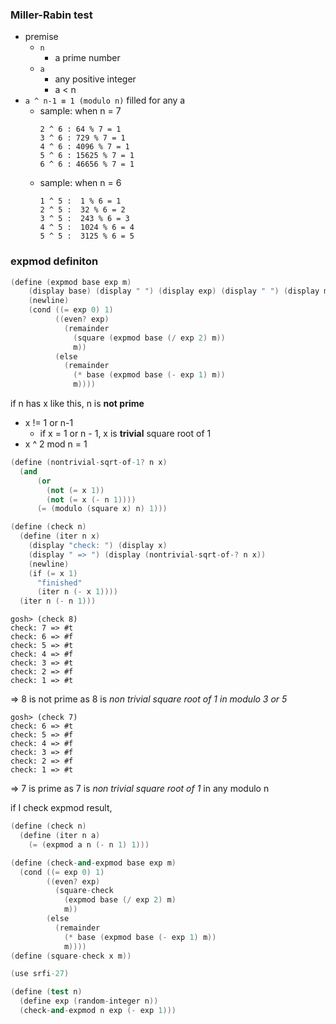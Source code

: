
### Miller-Rabin test
- premise
  - `n`
    - a prime number
  - `a`
    - any positive integer
    - a < n
- `a ^ n-1 ≡ 1 (modulo n)` filled for any a
  - sample: when n = 7
    ```
    2 ^ 6 : 64 % 7 = 1
    3 ^ 6 : 729 % 7 = 1
    4 ^ 6 : 4096 % 7 = 1
    5 ^ 6 : 15625 % 7 = 1
    6 ^ 6 : 46656 % 7 = 1
    ```
  - sample: when n = 6
    ```
    1 ^ 5 :  1 % 6 = 1
    2 ^ 5 :  32 % 6 = 2
    3 ^ 5 :  243 % 6 = 3
    4 ^ 5 :  1024 % 6 = 4
    5 ^ 5 :  3125 % 6 = 5
    ```

### expmod definiton
```s
(define (expmod base exp m)
    (display base) (display " ") (display exp) (display " ") (display m)
    (newline)
    (cond ((= exp 0) 1)
          ((even? exp)
            (remainder
              (square (expmod base (/ exp 2) m))
              m))
          (else
            (remainder
              (* base (expmod base (- exp 1) m))
              m))))
```

if n has x like this, n is **not prime**
  - x != 1 or n-1
    - if x = 1 or n - 1, x is **trivial** square root of 1
  - x ^ 2 mod n = 1

```s
(define (nontrivial-sqrt-of-1? n x)
  (and
      (or
        (not (= x 1))
        (not (= x (- n 1))))
      (= (modulo (square x) n) 1)))
```


```s
(define (check n)
  (define (iter n x)
    (display "check: ") (display x)
    (display " => ") (display (nontrivial-sqrt-of-? n x))
    (newline)
    (if (= x 1)
      "finished"
      (iter n (- x 1))))
  (iter n (- n 1)))
```

```
gosh> (check 8)
check: 7 => #t
check: 6 => #f
check: 5 => #t
check: 4 => #f
check: 3 => #t
check: 2 => #f
check: 1 => #t
```
=> 8 is not prime as 8 is *non trivial square root of 1 in modulo 3 or 5*

```
gosh> (check 7)
check: 6 => #t
check: 5 => #f
check: 4 => #f
check: 3 => #f
check: 2 => #f
check: 1 => #t
```
=> 7 is prime as 7 is *non trivial square root of 1* in any modulo n


if I check expmod result,
```s
(define (check n)
  (define (iter n a)
    (= (expmod a n (- n 1) 1)))
```

```s
(define (check-and-expmod base exp m)
  (cond ((= exp 0) 1)
        ((even? exp)
          (square-check
            (expmod base (/ exp 2) m)
            m))
        (else
          (remainder
            (* base (expmod base (- exp 1) m))
            m))))
(define (square-check x m))
```

```s
(use srfi-27)

(define (test n)
  (define exp (random-integer n))
  (check-and-expmod n exp (- exp 1)))
```

